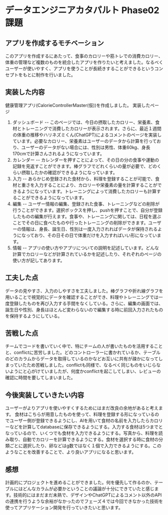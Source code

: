# データエンジニアカタパルト Phase02 課題

## アプリを作成するモチベーション

このアプリを作成するにあたって、食事のカロリーや筋トレでの消費カロリー、体重の管理など複数のものを統合したアプリを作りたいと考えました。なるべくユーザーが使いやすく、アプリを使うことが長続きすることができるというコンセプトをもとに制作を行いました。

## 実装した内容

健康管理アプリ(CalorieControllerMaster(仮))を作成しました。
実装したページ
1. ダッシュボード
-- このページでは、今日の摂取したカロリー、栄養素、食材とトレーニングで消費したカロリーが表示されます。さらに、最近１週間の体重の推移やハリネズミくん(ChatGPT)によるコメントのページを実装しています。必要なカロリー、栄養素はユーザーのデータから計算を行っており、ユーザーのデータがない場合には、性別は男性、体重60kg、身長170cmで計算さんされるようになっています。
2. カレンダー
-- カレンダーを押すことによって、その日の分の食事や運動の記録を見返すことができます。棒グラフでどれくらいの量が必要で、どのくらい摂取したかの確認ができるようになっています。
3. 入力
-- あらかじめ登録された食材から、料理を登録することが可能で、食材と重さを入力することにより、カロリーや栄養素の量を計算することができるようになっています。トレーニングによって消費したカロリーも計算することができるようになっています。
4. 編集
-- ユーザー情報の編集、登録された食事、トレーニングなどの削除が行うことができます。選択ボックスを押し、pushを押すことで、自分が登録したものの編集が行えます。食事や、トレーニングに関しては、日程を選ぶことでその日に食べたものや行ったトレーニングの削除ができます。ユーザーの情報は、身長、誕生日、性別は一度入力されればデータが保持されるようになっており、その日その日で体重だけを入力すればいい形になっています。
5. 情報
-- アプリの使い方やアプリについての説明を記述しています。どんな計算でカロリーなどが計算されているかを記述したり、それぞれのページの使い方が記してあります。

## 工夫した点

データの見やすさ、入力のしやすさを工夫しました。棒グラフや折れ線グラフを用いることで視覚的にデータを確認することができ、料理やトレーニングでは一度登録したものを再び入力する手間をなくしている。さらに、編集の画面では、誕生日や性別、身長はほとんど変わらないので編集する時に前回入力されたものを保持するようにしている。

## 苦戦した点

チームでコードを書いていく中で、特にチームの人が書いたものを活用することと、conflictに苦労しました。どのコントローラーに書かれているか、テーブルのどのカラムからデータを取得しているのかなどお互いに共有が疎かになってしまっていたため苦戦しました。conflictも同様で、なるべく同じものをいじらないようにと心がけていましたが、何度かconflictを起こしてしまい、レビューの確認に時間を要してしまいました。

## 今後実装していきたい内容
ユーザーがよりアプリを使いやすくするためにはまだ改良の余地があると考えます。
食材はこちらが用意したものを使って、料理を登録する形になっているのでユーザー側が登録できるようにし、AIを用いて食材の名前を入力したらカロリーなどを計算してdatabaseに保存できるようにする。入力する食材は5つまでとなっているので、いくつでも食材を入力できるようにする。写真から、料理を読み取り、自動でカロリーを計算できるようにする。食材を選択する時に食材の分類ごとに選択したり、卵などはg数ではなく１個で入力できるようにする。このようなことを改善することで、より良いアプリになると思います。

## 感想
計画的にプロジェクトを進めることができました。何を優先して作るのか、テーブルにはどんなカラムが必要かということの議論が十分にできていたと感じます。技術的にはまだまだ未熟で、デザインやChatGPTによるコメント以外のAPIの連携を行うような余裕がなかったのでフェーズ４では今回できなかった技術を使ってアプリケーション開発を行っていきたいと思います。